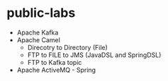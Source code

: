 # public-labs

* Apache Kafka
* Apache Camel
  - Direcotry to Directory (File)
  - FTP to FILE to JMS (JavaDSL and SpringDSL)
  - FTP to Kafka topic
* Apache ActiveMQ - Spring



